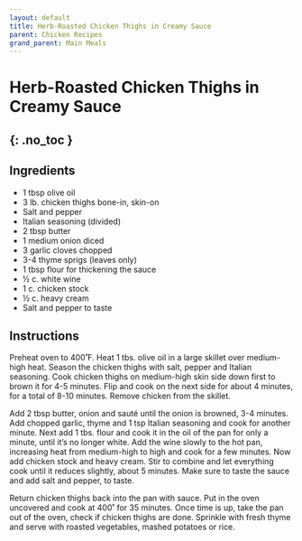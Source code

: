 ```yaml
---
layout: default
title: Herb-Roasted Chicken Thighs in Creamy Sauce
parent: Chicken Recipes
grand_parent: Main Meals
---
```


# Herb-Roasted Chicken Thighs in Creamy Sauce
{: .no_toc }
---

## Ingredients
<ul>
	<li>1 tbsp olive oil</li>
	<li>3 lb. chicken thighs bone-in, skin-on</li>
	<li>Salt and pepper</li>
	<li>Italian seasoning (divided)</li>
	<li>2 tbsp butter</li>
	<li>1 medium onion diced</li>
	<li>3 garlic cloves chopped</li>
	<li>3-4 thyme sprigs (leaves only)</li>
	<li>1 tbsp flour for thickening the sauce</li>
	<li>½ c. white wine</li>
	<li>1 c. chicken stock</li>
	<li>½ c. heavy cream</li>
	<li>Salt and pepper to taste</li>
</ul>

## Instructions
Preheat oven to 400˚F. Heat 1 tbs. olive oil in a large skillet over medium-high heat. Season the chicken thighs with salt, pepper and Italian seasoning. Cook chicken thighs on medium-high skin side down first to brown it for 4-5 minutes. Flip and cook on the next side for about 4 minutes, for a total of 8-10 minutes. Remove chicken from the skillet.

Add 2 tbsp butter, onion and sauté until the onion is browned, 3-4 minutes. Add chopped garlic, thyme and 1 tsp Italian seasoning and cook for another minute. Next add 1 tbs. flour and cook it in the oil of the pan for only a minute, until it’s no longer white. Add the wine slowly to the hot pan, increasing heat from medium-high to high and cook for a few minutes. Now add chicken stock and heavy cream. Stir to combine and let everything cook until it reduces slightly, about 5 minutes.&nbsp;Make sure to taste the sauce and add salt and pepper, to taste.

Return chicken thighs back into the pan with sauce.&nbsp;Put in the oven uncovered and cook at 400˚ for 35 minutes.&nbsp;Once time is up, take the pan out of the oven, check if chicken thighs are done. Sprinkle with fresh thyme and serve with roasted vegetables, mashed potatoes or rice.